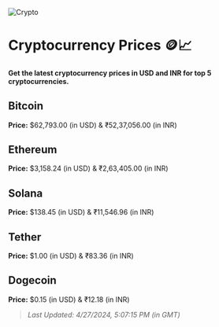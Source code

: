 
![Crypto](https://www.techguide.com.au/wp-content/uploads/2020/11/crypto3.jpeg)

# Cryptocurrency Prices 🪙📈

#### Get the latest cryptocurrency prices in USD and INR for top 5 cryptocurrencies.

## Bitcoin

**Price:** $62,793.00 (in USD) & ₹52,37,056.00 (in INR)

## Ethereum

**Price:** $3,158.24 (in USD) & ₹2,63,405.00 (in INR)

## Solana

**Price:** $138.45 (in USD) & ₹11,546.96 (in INR)

## Tether

**Price:** $1.00 (in USD) & ₹83.36 (in INR)

## Dogecoin

**Price:** $0.15 (in USD) & ₹12.18 (in INR)

> _Last Updated: 4/27/2024, 5:07:15 PM (in GMT)_
